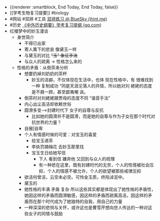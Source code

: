 - {{renderer :smartblock, End Today, End Today, false}}
- [[学考生物复习提要]] #biology
- #网站 #双拼 #工具 [双拼练习 @ BlueSky (ihint.me)](https://api.ihint.me/shuang/)
- #历史 [《中外历史纲要》学考复习提纲 (qq.com)](https://mp.weixin.qq.com/s/86AN2q8BGSX3OJ6WDQwScA)
- 红楼梦中的妙玉漫谈
	- 身世简介
		- 不得已出家
		- 寄人篱下的悲哀 像黛玉一样
		- 与黛玉的对比 ~~"玉" 象征手法~~
		- 与众人的疏离 -> 性格怎么来的
	- 性格的矛盾：从倒茶来分析
		- 想要扔掉刘奶奶的茶杯
			- 妙玉的洁癖，不仅体现在生活中，也体 现在性格中，有 很难找到一种 复制成功 “同是天涯沦落人的共情，所以她对刘 姥姥的态度是不屑一顾，甚至鄙夷嘲 讽。
		- 倒茶时对刘姥姥跟贾母的态度不同 “谐音手法”
		- 内心出尘高洁却依赖世俗
		- 圆滑多变-->封建时代下 女子的自尊与反抗
			- 比如她的圆滑并不是圆滑，而是她的自尊与作为子女在那个时代对抗世界的力量？
		- 自傲|自卑
		- 个人有情感时候的可爱：对宝玉的喜爱
			- 给宝玉递茶
			- 李纨罚摘梅花 去妙玉那里找
			- 宝玉生日给她写信
				- 下人 看到信 嫌弃他 又回到与众人的梳理
				- 有一种悲在这里，既有封建时代的无奈，个人的性情被社会压抑，个人的情感不被允许，个人的欲望被那些戒律压抑
		- 欲洁何曾洁，云空未必空。可怜金玉质，终陷淖泥中。
		- 黛玉的
		- 她性格的丰满 矛盾 复杂 所以这些其实都是体现出了她性格的矛盾性，她因这样的矛盾而圆滑敏感，因这样的矛盾而疏离高洁，因这样的矛盾而在那个时代成为了她独特的自我，用自己的力量
		- 一种深深的悲悯与关怀，或许这也是曹雪芹想向世人传达的一种对这些女子的同情与鼓励